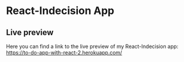 # React-Indecision App

## Live preview

Here you can find a link to the live preview of my React-Indecision app:
https://to-do-app-with-react-2.herokuapp.com/
